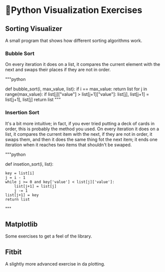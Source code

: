# 🐍Python Visualization Exercises

## Sorting Visualizer

A small program that shows how different sorting algorithms work.

### Bubble Sort
On every iteration it does on a list, it compares the current element with the next and swaps their places if they are not in order.

"""python

def bubble_sort(i, max_value, list):
    if i == max_value:
        return list
    for j in range(max_value):
        if list[j]["value"] > list[j+1]["value"]:
            list[j], list[j+1] = list[j+1], list[j]
    return list
"""

### Insertion Sort
It's a bit more intuitive; in fact, if you ever tried putting a deck of cards in order, this is probably the method you used. On every iteration it does on a list, it compares the current item with the next, if they are not in order, it swaps them, and then it does the same thing fot the next item; it ends one iteration when it reaches two items that shouldn't be swaped.

"""python

def insetion_sort(i, list):

    key = list[i]
    j = i - 1
    while j >= 0 and key['value'] < list[j]['value']:
        list[j+1] = list[j]
        j -= 1
    list[j+1] = key
    return list
"""

## Matplotlib

Some exercises to get a feel of the library.

## Fitbit

A slightly more advanced exercise in da plotting.
